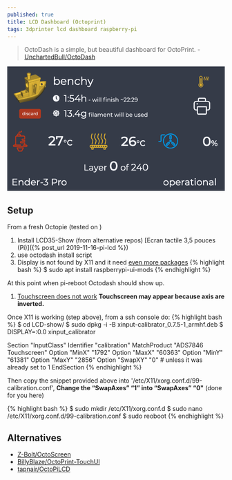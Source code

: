```yaml
---
published: true
title: LCD Dashboard (Octoprint)
tags: 3dprinter lcd dashboard raspberry-pi
---
```

> OctoDash is a simple, but beautiful dashboard for OctoPrint. - [UnchartedBull/OctoDash](https://github.com/UnchartedBull/OctoDash)

![caption](https://raw.githubusercontent.com/TimonGaebelein/OctoprintDash/master/screenshots/file_loaded.png)

## Setup
From a fresh Octopie (tested on )
1. Install LCD35-Show (from alternative repos) [Ecran tactile 3,5 pouces (Pi)]({% post_url 2019-11-16-pi-lcd %})
1. use octodash install script
1. Display is not found by X11 and it need [even more packages](https://github.com/UnchartedBull/OctoDash/wiki/Troubleshooting#cannot-open-display-xinit-failing-)
{% highlight bash %}
$ sudo apt install raspberrypi-ui-mods
{% endhighlight %}

At this point when pi-reboot Octodash should show up.
1. [Touchscreen does not work](https://medium.com/@tengfone/setting-up-raspberry-pi-4-3-5-touch-screen-xpt2046-349e484a7813)
**Touchscreen may appear because axis are inverted.**

Once X11 is working (step above), from a ssh console do:
{% highlight bash %}
$ cd LCD-show/
$ sudo dpkg -i -B xinput-calibrator_0.7.5-1_armhf.deb
$ DISPLAY=:0.0 xinput_calibrator

Section "InputClass"
	Identifier	"calibration"
	MatchProduct	"ADS7846 Touchscreen"
	Option	"MinX"	"1792"
	Option	"MaxX"	"60363"
	Option	"MinY"	"61381"
	Option	"MaxY"	"2856"
	Option	"SwapXY"	"0" # unless it was already set to 1
EndSection
{% endhighlight %}

Then copy the snippet provided above into '/etc/X11/xorg.conf.d/99-calibration.conf', **Change the “SwapAxes” “1” into “SwapAxes” “0"** (done for you here)

{% highlight bash %}
$ sudo mkdir /etc/X11/xorg.conf.d
$ sudo nano /etc/X11/xorg.conf.d/99-calibration.conf
$ sudo reoboot
{% endhighlight %}


## Alternatives
- [Z-Bolt/OctoScreen](https://github.com/Z-Bolt/OctoScreen)
- [BillyBlaze/OctoPrint-TouchUI](https://github.com/BillyBlaze/OctoPrint-TouchUI)
- [tapnair/OctoPiLCD](https://github.com/tapnair/OctoPiLCD)

